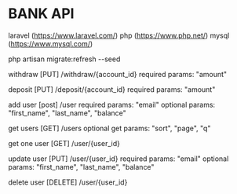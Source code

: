 # BANK API

laravel (https://www.laravel.com/)
php (https://www.php.net/)
mysql (https://www.mysql.com/)

php artisan migrate:refresh --seed


withdraw
[PUT] /withdraw/{account_id}
required params: "amount"

deposit
[PUT] /deposit/{account_id}
required params: "amount"



add user
[post] /user
required params: "email"
optional params: "first_name", "last_name", "balance"

get users
[GET] /users
optional get params: "sort", "page", "q"

get one user
[GET] /user/{user_id}

update user
[PUT] /user/{user_id}
required params: "email"
optional params: "first_name", "last_name", "balance"

delete user
[DELETE] /user/{user_id}
